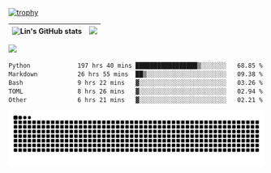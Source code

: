 [![trophy](https://github-profile-trophy.vercel.app/?username=ocss884&column=7)](https://github.com/ocss884)

| ![Lin's GitHub stats](https://github-readme-stats.vercel.app/api?username=ocss884&show_icons=true&hide_border=True&count_private=true) | ![](https://github-readme-streak-stats.herokuapp.com?user=ocss884&hide_border=true&date_format=M%20j%5B%2C%20Y%5D&ring=7EDDCF&fire=7EDDCF") |
| ------------------------------------------------------------ | ------------------------------------------------------------ |

![](https://komarev.com/ghpvc/?username=ocss884&color=brightgreen)

<!--START_SECTION:waka-->

```txt
Python             197 hrs 40 mins █████████████████▒░░░░░░░   68.85 %
Markdown           26 hrs 55 mins  ██▒░░░░░░░░░░░░░░░░░░░░░░   09.38 %
Bash               9 hrs 22 mins   ▓░░░░░░░░░░░░░░░░░░░░░░░░   03.26 %
TOML               8 hrs 26 mins   ▓░░░░░░░░░░░░░░░░░░░░░░░░   02.94 %
Other              6 hrs 21 mins   ▓░░░░░░░░░░░░░░░░░░░░░░░░   02.21 %
```

<!--END_SECTION:waka-->

<p align="center">
   <img src="https://github.com/ocss884/ocss884/blob/output/github-snake.svg" alt="snake">
</p>
